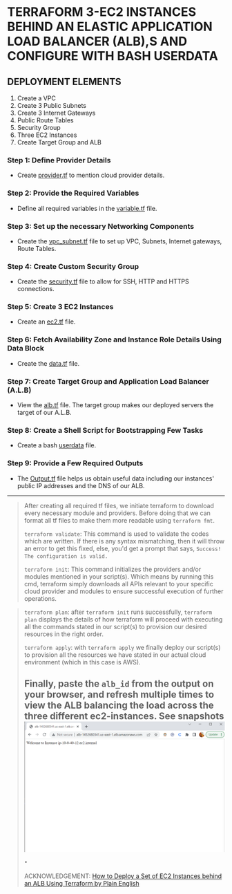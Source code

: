 # TERRAFORM 3-EC2 INSTANCES BEHIND AN ELASTIC APPLICATION LOAD BALANCER (ALB),S AND CONFIGURE WITH BASH USERDATA

## DEPLOYMENT ELEMENTS
1. Create a VPC
2. Create 3 Public Subnets
3. Create 3 Internet Gateways
4. Public Route Tables
5. Security Group
6. Three EC2 Instances
7. Create Target Group and ALB

### Step 1: Define Provider Details
- Create [provider.tf](./provider.tf) to mention cloud provider details.

### Step 2: Provide the Required Variables
- Define all required variables in the [variable.tf](./variable.tf) file.

### Step 3: Set up the necessary Networking Components
- Create the [vpc_subnet.tf](./vpc_subnet.tf) file to set up VPC, Subnets, Internet gateways, Route Tables.

### Step 4: Create Custom Security Group
- Create the [security.tf](./security.tf) file to allow for SSH, HTTP and HTTPS connections.
  
### Step 5: Create 3 EC2 Instances
- Create an [ec2.tf](./ec2.tf) file.

### Step 6: Fetch Availability Zone and Instance Role Details Using Data Block
- Create the [data.tf](./data.tf) file.

### Step 7: Create Target Group and Application Load Balancer (A.L.B)
- View the [alb.tf](./alb.tf) file. The target group makes our deployed servers the target of our A.L.B.

### Step 8: Create a Shell Script for Bootstrapping Few Tasks
- Create a bash [userdata](userdata-apache-ami.sh) file.

### Step 9: Provide a Few Required Outputs
- The [Output.tf](output.tf) file helps us obtain useful data including our instances' public IP addresses and the DNS of our ALB.
------------------------------------------------------------------------
> After creating all required tf files, we initiate terraform to download every necessary module and providers. Before doing that we can format all tf files to make them more readable using `terraform fmt`. 
>
> `terraform validate`: This command is used to validate the codes which are written. If there is any syntax mismatching, then it will throw an error to get this fixed, else, you'd get a prompt that says, `Success! The configuration is valid.`
>
> `terraform init`: This command initializes the providers and/or modules mentioned in your script(s). Which means by running this cmd, terraform simply downloads all APIs relevant to your specific cloud provider and modules to ensure successful execution of further operations.

> `terraform plan`: after `terraform init` runs successfully, `terraform plan` displays the details of how terraform will proceed with executing all the commands stated in our script(s) to provision our desired resources in the right order.
>
> `terraform apply`: with `terraform apply` we finally deploy our script(s) to provision all the resources we have stated in our actual cloud environment (which in this case is AWS).
>
> Finally, paste the `alb_id` from the output on your browser, and refresh multiple times to view the ALB balancing the load across the three different ec2-instances. See snapshots ![here](./snapshots/alb_dns-on-browser-0.png).
> -------------------------------------------------------------------------------
> ACKNOWLEDGEMENT: [How to Deploy a Set of EC2 Instances behind an ALB Using Terraform by Plain English](https://plainenglish.io/blog/deploy-a-set-of-ec2-instances-behind-an-alb-using-terraform-403fe584f09e)